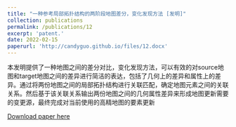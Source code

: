 ```yaml
---
title: "一种参考局部拓扑结构的两阶段地图差分，变化发现方法 [发明]"
collection: publications
permalink: /publications/12
excerpt: 'patent.'
date: 2022-02-15
paperurl: 'http://candyguo.github.io/files/12.docx'
---
```

本发明提供了一种地图之间的差分对比，变化发现方法，可以有效的对source地图和target地图之间的差异进行简洁的表达，包括了几何上的差异和属性上的差异。通过将两份地图之间的局部拓扑结构进行关联匹配，确定地图元素之间的关联关系。然后基于该关联关系输出两份地图之间的几何属性差异来形成地图更新需要的变更源，最终完成对当前使用的高精地图的要素更新

[Download paper here](https://patents.qizhidao.com/search/detail/eb707b3a4cda7cba4e98c5907721fe5e?orderColumn=undefined&orderType=undefined&filter=&tab=0&from=advance&businessSource=%E6%9F%A5%E4%B8%93%E5%88%A9-%E6%90%9C%E7%B4%A2%E7%BB%93%E6%9E%9C%E5%88%97%E8%A1%A8-%E6%90%9C%E7%B4%A2%E6%9B%B4%E5%A4%9A&statement=AN%3A%22CN202211373276.5%22&patentName=%E5%9C%B0%E5%9B%BE%E6%9B%B4%E6%96%B0%E6%96%B9%E6%B3%95%E3%80%81%E8%AE%A1%E7%AE%97%E6%9C%BA%E8%AE%BE%E5%A4%87%E5%8F%8A%E8%AE%A1%E7%AE%97%E6%9C%BA%E5%8F%AF%E8%AF%BB%E5%AD%98%E5%82%A8%E4%BB%8B%E8%B4%A8&rightSidebar=false&imageSessionKey=&simpleMode=1&sortType=0)